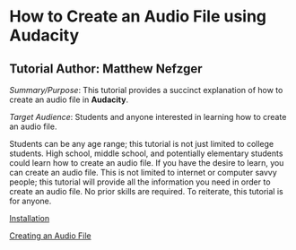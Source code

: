 # How to Create an Audio File using Audacity

## Tutorial Author: Matthew Nefzger

*Summary/Purpose*: This tutorial provides a succinct explanation of how to create an audio file in **Audacity**.

*Target Audience*: Students and anyone interested in learning how to create an audio file. 

<p>Students can be any age range; this tutorial is not just limited to college students. High school, middle school, and potentially elementary students could learn how to create an audio file.
If you have the desire to learn, you can create an audio file. This is not limited to internet or computer savvy people; this tutorial will provide all the information you need in order to create an audio file. No prior skills are required. 
To reiterate, this tutorial is for anyone.</p> 

[Installation](Page1.md)

[Creating an Audio File](Page2.md)